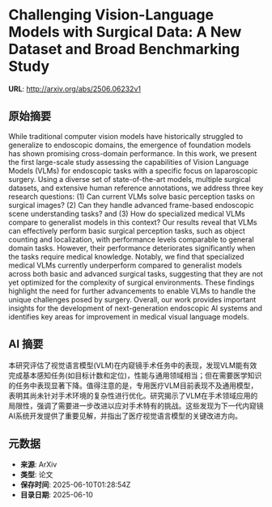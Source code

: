 # Challenging Vision-Language Models with Surgical Data: A New Dataset and Broad Benchmarking Study

**URL**: http://arxiv.org/abs/2506.06232v1

## 原始摘要

While traditional computer vision models have historically struggled to
generalize to endoscopic domains, the emergence of foundation models has shown
promising cross-domain performance. In this work, we present the first
large-scale study assessing the capabilities of Vision Language Models (VLMs)
for endoscopic tasks with a specific focus on laparoscopic surgery. Using a
diverse set of state-of-the-art models, multiple surgical datasets, and
extensive human reference annotations, we address three key research questions:
(1) Can current VLMs solve basic perception tasks on surgical images? (2) Can
they handle advanced frame-based endoscopic scene understanding tasks? and (3)
How do specialized medical VLMs compare to generalist models in this context?
Our results reveal that VLMs can effectively perform basic surgical perception
tasks, such as object counting and localization, with performance levels
comparable to general domain tasks. However, their performance deteriorates
significantly when the tasks require medical knowledge. Notably, we find that
specialized medical VLMs currently underperform compared to generalist models
across both basic and advanced surgical tasks, suggesting that they are not yet
optimized for the complexity of surgical environments. These findings highlight
the need for further advancements to enable VLMs to handle the unique
challenges posed by surgery. Overall, our work provides important insights for
the development of next-generation endoscopic AI systems and identifies key
areas for improvement in medical visual language models.


## AI 摘要

本研究评估了视觉语言模型(VLM)在内窥镜手术任务中的表现，发现VLM能有效完成基本感知任务(如目标计数和定位)，性能与通用领域相当；但在需要医学知识的任务中表现显著下降。值得注意的是，专用医疗VLM目前表现不及通用模型，表明其尚未针对手术环境的复杂性进行优化。研究揭示了VLM在手术领域应用的局限性，强调了需要进一步改进以应对手术特有的挑战。这些发现为下一代内窥镜AI系统开发提供了重要见解，并指出了医疗视觉语言模型的关键改进方向。

## 元数据

- **来源**: ArXiv
- **类型**: 论文
- **保存时间**: 2025-06-10T01:28:54Z
- **目录日期**: 2025-06-10

